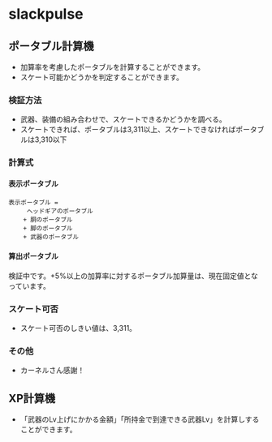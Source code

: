 # slackpulse

## ポータブル計算機

- 加算率を考慮したポータブルを計算することができます。
- スケート可能かどうかを判定することができます。

### 検証方法

- 武器、装備の組み合わせで、スケートできるかどうかを調べる。
- スケートできれば、ポータブルは3,311以上、スケートできなければポータブルは3,310以下


### 計算式

#### 表示ポータブル

```
表示ポータブル = 
　　　ヘッドギアのポータブル 
	+ 胴のポータブル 
	+ 脚のポータブル
	+ 武器のポータブル
```

#### 算出ポータブル

検証中です。+5%以上の加算率に対するポータブル加算量は、現在固定値となっています。

### スケート可否

- スケート可否のしきい値は、3,311。

### その他

- カーネルさん感謝！


## XP計算機

- 「武器のLv上げにかかる金額」「所持金で到達できる武器Lv」を計算しすることができます。


